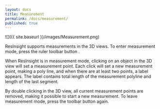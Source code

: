```yaml
---
layout: docs
title: Measurement
permalink: /docs/measurement/
published: true
---
```


![]({{ site.baseurl }}/images/Measurement.png)

ResInsight supports measurements in the 3D views. To enter measurement mode, press the ruler toolbar button []({{site.baseurl}}/images/MeasurementButton.png).

When ResInsight is in measurement mode, clicking on an object in the 3D view will set a measurement point. Each click will set a new measurement point, making a poly line, and when there are at least two points, a label appears. The label contains total length of the measurement polyline and length of the last segment.

By double clicking in the 3D view, all current measurement points are removed, making it possible to start a new measurement. To leave measurement mode, press the toolbar button again.
